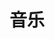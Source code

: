 ---
title: "音乐"
hidemeta: true
ShowToc: false
cover:
    image: bird_singing.png
    alt: "a bird that can read and sing"
    relative: true
summary: Music pieces I absolutely enjoy
---
